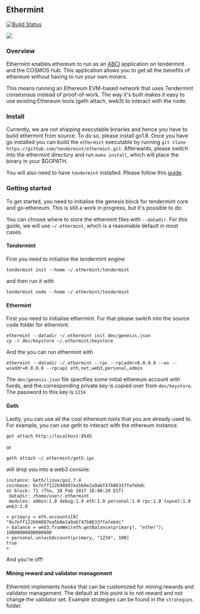 ## Ethermint

[![Build Status](https://circleci.com/gh/tendermint/ethermint/tree/master.svg?style=shield)](https://circleci.com/gh/tendermint/ethermint/tree/master)

[![](https://tokei.rs/b1/github/tendermint/ethermint)](https://github.com/tendermint/ethermint)

### Overview

Ethermint enables ethereum to run as an [ABCI](https://github.com/tendermint/abci) application on tendermint and the COSMOS hub. This application allows you to get all the benefits of ethereum without having to run your own miners.

This means running an Ethereum EVM-based network that uses Tendermint consesnsus instead of proof-of-work.
The way it's built makes it easy to use existing Ethereum tools (geth attach, web3) to interact with the node.

### Install
Currently, we are not shipping executable binaries and hence you have to build ethermint from source. To do so, please install go1.8. Once you have go installed you can build the `ethermint` executable by running `git clone https://github.com/tendermint/ethermint.git`. Afterwards, please switch into the ethermint directory and run `make install`, which will place the binary in your $GOPATH.

You will also need to have `tendermint` installed. Please follow this [guide](https://tendermint.com/docs/guides/install).

### Getting started
To get started, you need to initialise the genesis block for tendermint core and go-ethereum.
This is still a work in progress, but it's possible to do:

You can choose where to store the ethermint files with `--datadir`. For this guide, we will use `~/.ethermint`, which is a reasonable default in most cases.

#### Tendermint
First you need to initialise the tendermint engine

```
tendermint init --home ~/.ethermint/tendermint
```

and then run it with
```
tendermint node --home ~/.ethermint/tendermint
```

#### Ethermint
First you need to initialise ethermint.
For that please switch into the source code folder for ethermint.

```
ethermint --datadir ~/.ethermint init dev/genesis.json
cp -r dev/keystore ~/.ethermint/keystore
```

And the you can run ethermint with
```
ethermint --datadir ~/.ethermint --rpc --rpcaddr=0.0.0.0 --ws --wsaddr=0.0.0.0 --rpcapi eth,net,web3,personal,admin
```

The `dev/genesis.json` file specifies some initial ethereum account with funds,
and the corresponding private key is copied over from `dev/keystore`.
The password to this key is `1234`

#### Geth

Lastly, you can use all the cool ethereum tools that you are already used to. For example, you can use geth to interact with the ethereum instance.

```
get attach http://localhost:8545
```
or
```
geth attach ~/.ethermint/geth.ipc
```
will drop you into a web3 console.

```
instance: Geth/linux/go1.7.4
coinbase: 0x7eff122b94897ea5b0e2a9abf47b86337fafebdc
at block: 71 (Thu, 16 Feb 2017 16:08:20 EST)
 datadir: /home/user/.ethermint
 modules: admin:1.0 debug:1.0 eth:1.0 personal:1.0 rpc:1.0 txpool:1.0 web3:1.0

> primary = eth.accounts[0]
"0x7eff122b94897ea5b0e2a9abf47b86337fafebdc"
> balance = web3.fromWei(eth.getBalance(primary), "ether");
10000000000000000
> personal.unlockAccount(primary, "1234", 100)
true
>
```

And you're off!


#### Mining reward and validator management
Ethermint implements hooks that can be customized for mining rewards and validator management. The default at this point is to not reward and not change the validator set. Example strategies can be found in the `strategies` folder.
